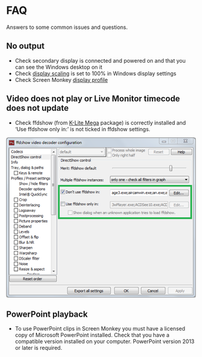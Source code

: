 # FAQ

Answers to some common issues and questions.

## No output
- Check secondary display is connected and powered on and that you can see the Windows desktop on it
- Check [display scaling](../start/gettingStarted.md) is set to 100% in Windows display settings
- Check Screen Monkey [display profile](toolbar/display.md)

## Video does not play or Live Monitor timecode does not update
- Check ffdshow (from [K-Lite Mega](https://codecguide.com/download_kl.htm) package) is correctly installed and ‘Use ffdshow only in:’ is not ticked in ffdshow settings.

![](../images/ffdshow.png)

## PowerPoint playback
- To use PowerPoint clips in Screen Monkey you must have a licensed copy of Microsoft PowerPoint installed. Check that you have a compatible version installed on your computer. PowerPoint version 2013 or later is required.